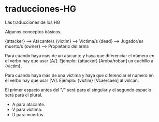 # traducciones-HG
Las traducciones de los HG

Algunos conceptos básicos.

{attacker} --> Atacante/s
{victim} --> Víctima/s
{dead} --> Jugador/es muerto/s
{owner} --> Propietario del arma

Para cuando haya más de un atacante y haya que diferenciar el número en el verbo hay que usar [A/]. Ejemplo: {attacker} [Aroba/roban] un cuchillo a {victim}.

Para cuando haya más de una víctima y haya que diferenciar el número en el verbo hay que usar [V/]. Ejemplo: {victim} [Vcae/caen] al volcan.

El primer espacio antes del "/" será para el singular y el segundo espacio será para el plural.

- A para atacante.
- V para víctima.
- D para muertos.
